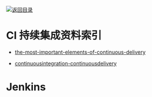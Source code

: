 [![返回目录](https://parg.co/UGo)](https://parg.co/b4z)

# CI 持续集成资料索引

* [the-most-important-elements-of-continuous-delivery](https://dzone.com/articles/the-most-important-elements-of-continuous-delivery)

* [continuousintegration-continuousdelivery](http://blog.nwcadence.com/continuousintegration-continuousdelivery/)

# Jenkins

